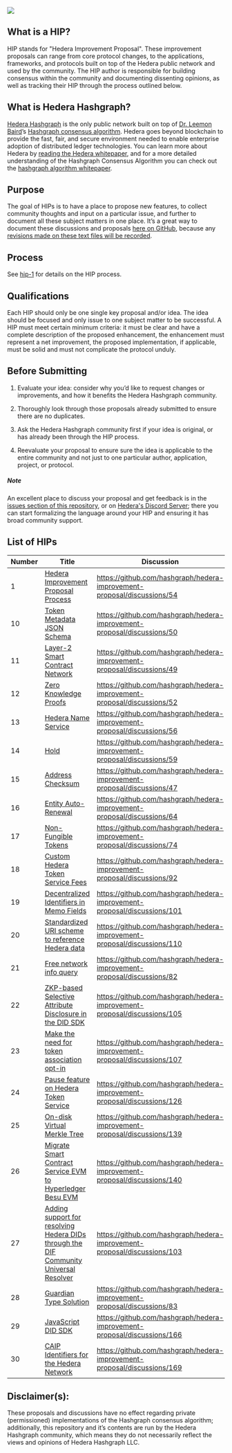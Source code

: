 ![](https://www.hedera.com/logo-capital-hbar-wordmark.jpg)

## What is a HIP?

HIP stands for "Hedera Improvement Proposal". These improvement proposals can range from core protocol changes, to the applications, frameworks, and protocols built on top of the Hedera public network and used by the community. The HIP author is responsible for building consensus within the community and documenting dissenting opinions, as well as tracking their HIP through the process outlined below.

## What is Hedera Hashgraph?

[Hedera Hashgraph](https://hedera.com) is the only public network built on top of [Dr. Leemon Baird](http://www.leemon.com/)’s [Hashgraph consensus algorithm](http://www.leemon.com/papers/2016b.pdf). Hedera goes beyond blockchain to provide the fast, fair, and secure environment needed to enable enterprise adoption of distributed ledger technologies. You can learn more about Hedera by [reading the Hedera whitepaper](https://hedera.com/whitepaper), and for a more detailed understanding of the Hashgraph Consensus Algorithm you can check out the [hashgraph algorithm whitepaper](http://www.leemon.com/papers/2016b.pdf).

## Purpose

The goal of HIPs is to have a place to propose new features, to collect community thoughts and input on a particular issue, and further to document all these subject matters in one place. It’s a great way to document these discussions and proposals [here on GitHub](https://github.com/hashgraph/hedera-improvement-proposal), because any [revisions made on these text files will be recorded](https://github.com/hashgraph/hedera-improvement-proposal/commits/master).

## Process

See [hip-1](HIP/hip-1.md) for details on the HIP process.

## Qualifications

Each HIP should only be one single key proposal and/or idea. The idea should be focused and only issue to one subject matter to be successful. A HIP must meet certain minimum criteria: it must be clear and have a complete description of the proposed enhancement, the enhancement must represent a net improvement, the proposed implementation, if applicable, must be solid and must not complicate the protocol unduly.

## Before Submitting

1. Evaluate your idea: consider why you’d like to request changes or improvements, and how it benefits the Hedera Hashgraph community.

2. Thoroughly look through those proposals already submitted to ensure there are no duplicates.

3. Ask the Hedera Hashgraph community first if your idea is original, or has already been through the HIP process.

4. Reevaluate your proposal to ensure sure the idea is applicable to the entire community and not just to one particular author, application, project, or protocol.

##### Note

An excellent place to discuss your proposal and get feedback is in the [issues section of this repository](https://github.com/hashgraph/hip/issues), or on [Hedera's Discord Server](https://hedera.com/discord); there you can start formalizing the language around your HIP and ensuring it has broad community support.

## List of HIPs

| Number | Title | Discussion | Status |
|---|---|---|---:|
| 1 | [Hedera Improvement Proposal Process](https://github.com/hashgraph/hedera-improvement-proposal/blob/master/HIP/hip-1.md) | https://github.com/hashgraph/hedera-improvement-proposal/discussions/54 | Draft |
| 10 | [Token Metadata JSON Schema](https://github.com/hashgraph/hedera-improvement-proposal/blob/master/HIP/hip-10.md) | https://github.com/hashgraph/hedera-improvement-proposal/discussions/50 | Draft |
| 11 | [Layer-2 Smart Contract Network](https://github.com/hashgraph/hedera-improvement-proposal/blob/master/HIP/hip-11.md) | https://github.com/hashgraph/hedera-improvement-proposal/discussions/49 | Draft |
| 12 | [Zero Knowledge Proofs](https://github.com/hashgraph/hedera-improvement-proposal/blob/master/HIP/hip-12.md) | https://github.com/hashgraph/hedera-improvement-proposal/discussions/52 | Draft |
| 13 | [Hedera Name Service](https://github.com/hashgraph/hedera-improvement-proposal/blob/master/HIP/hip-13.md) | https://github.com/hashgraph/hedera-improvement-proposal/discussions/56 | Draft |
| 14 | [Hold](https://github.com/hashgraph/hedera-improvement-proposal/blob/master/HIP/hip-14.md) | https://github.com/hashgraph/hedera-improvement-proposal/discussions/59 | Draft |
| 15 | [Address Checksum](https://github.com/hashgraph/hedera-improvement-proposal/blob/master/HIP/hip-15.md) | https://github.com/hashgraph/hedera-improvement-proposal/discussions/47 | Final |
| 16 | [Entity Auto-Renewal](https://github.com/hashgraph/hedera-improvement-proposal/blob/master/HIP/hip-16.md) | https://github.com/hashgraph/hedera-improvement-proposal/discussions/64 | Final |
| 17 | [Non-Fungible Tokens](https://github.com/hashgraph/hedera-improvement-proposal/blob/master/HIP/hip-17.md) | https://github.com/hashgraph/hedera-improvement-proposal/discussions/74 | Draft |
| 18 | [Custom Hedera Token Service Fees](https://github.com/hashgraph/hedera-improvement-proposal/blob/master/HIP/hip-18.md) | https://github.com/hashgraph/hedera-improvement-proposal/discussions/92 | Draft |
| 19 | [Decentralized Identifiers in Memo Fields](https://github.com/hashgraph/hedera-improvement-proposal/blob/master/HIP/hip-19.md) | https://github.com/hashgraph/hedera-improvement-proposal/discussions/101 | Draft |
| 20 | [Standardized URI scheme to reference Hedera data](https://github.com/hashgraph/hedera-improvement-proposal/blob/master/HIP/hip-20.md) | https://github.com/hashgraph/hedera-improvement-proposal/discussions/110 | Draft |
| 21 | [Free network info query](https://github.com/hashgraph/hedera-improvement-proposal/blob/master/HIP/hip-21.md) | https://github.com/hashgraph/hedera-improvement-proposal/discussions/82 | Draft |
| 22 | [ZKP-based Selective Attribute Disclosure in the DID SDK](https://github.com/hashgraph/hedera-improvement-proposal/blob/master/HIP/hip-22.md) | https://github.com/hashgraph/hedera-improvement-proposal/discussions/105 | Draft |
| 23 | [Make the need for token association opt-in](https://github.com/hashgraph/hedera-improvement-proposal/blob/master/HIP/hip-23.md) | https://github.com/hashgraph/hedera-improvement-proposal/discussions/107 | Draft |
| 24 | [Pause feature on Hedera Token Service](https://github.com/hashgraph/hedera-improvement-proposal/blob/master/HIP/hip-24.md) | https://github.com/hashgraph/hedera-improvement-proposal/discussions/126 | Draft |
| 25 | [On-disk Virtual Merkle Tree](https://github.com/hashgraph/hedera-improvement-proposal/blob/master/HIP/hip-25.md) | https://github.com/hashgraph/hedera-improvement-proposal/discussions/139 | Draft |
| 26 | [Migrate Smart Contract Service EVM to Hyperledger Besu EVM](https://github.com/hashgraph/hedera-improvement-proposal/blob/master/HIP/hip-26.md) | https://github.com/hashgraph/hedera-improvement-proposal/discussions/140 | Draft |
| 27 | [Adding support for resolving Hedera DIDs through the DIF Community Universal Resolver](https://github.com/hashgraph/hedera-improvement-proposal/blob/master/HIP/hip-27.md) | https://github.com/hashgraph/hedera-improvement-proposal/discussions/103 | Draft |
| 28 | [Guardian Type Solution](https://github.com/hashgraph/hedera-improvement-proposal/blob/master/HIP/hip-28.md) | https://github.com/hashgraph/hedera-improvement-proposal/discussions/83 | Draft |
| 29 | [JavaScript DID SDK](https://github.com/hashgraph/hedera-improvement-proposal/blob/master/HIP/hip-29.md) | https://github.com/hashgraph/hedera-improvement-proposal/discussions/166 | Draft |
| 30 | [CAIP Identifiers for the Hedera Network](https://github.com/hashgraph/hedera-improvement-proposal/blob/master/HIP/hip-30.md) | https://github.com/hashgraph/hedera-improvement-proposal/discussions/169| Draft |
## Disclaimer(s):

These proposals and discussions have no effect regarding private (permissioned) implementations of the Hashgraph consensus algorithm; additionally, this repository and it’s contents are run by the Hedera Hashgraph community, which means they do not necessarily reflect the views and opinions of Hedera Hashgraph LLC.
